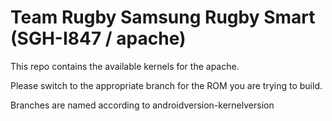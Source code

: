 Team Rugby Samsung Rugby Smart (SGH-I847 / apache)
==================================================
This repo contains the available kernels for the apache.

Please switch to the appropriate branch for the ROM you are trying to build.

Branches are named according to androidversion-kernelversion
